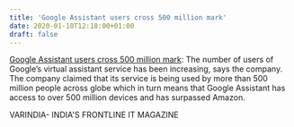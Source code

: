 ```yaml
---
title: 'Google Assistant users cross 500 million mark'
date: 2020-01-10T12:18:00+01:00
draft: false
---
```


[Google Assistant users cross 500 million mark](https://varindia.com/news/google-assistant-users-cross-500-million-mark#.XhhdcvDam_s.blogger): The number of users of Google’s virtual assistant service has been increasing, says the company. The company claimed that its service is being used by more than 500 million people across globe which in turn means that Google Assistant has access to over 500 million devices and has surpassed Amazon.  
  
VARINDIA- INDIA'S FRONTLINE IT MAGAZINE
